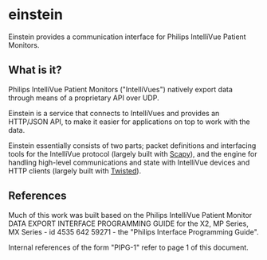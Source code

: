 # einstein

Einstein provides a communication interface for Philips IntelliVue Patient Monitors.


## What is it?

Philips IntelliVue Patient Monitors ("IntelliVues") natively export data through means of a proprietary API over UDP.

Einstein is a service that connects to IntelliVues and provides an HTTP/JSON API,
to make it easier for applications on top to work with the data.

Einstein essentially consists of two parts;
packet definitions and interfacing tools for the IntelliVue protocol (largely built with [Scapy](https://scapy.net/)),
and the engine for handling high-level communications and state with IntelliVue devices and HTTP clients (largely built with [Twisted](https://twistedmatrix.com/)).


## References

Much of this work was built based on the Philips IntelliVue Patient Monitor DATA EXPORT INTERFACE
PROGRAMMING GUIDE for the X2, MP Series, MX Series - id 4535 642 59271 - the "Philips Interface Programming Guide".

Internal references of the form "PIPG-1" refer to page 1 of this document.
